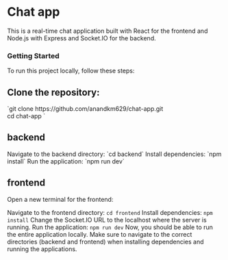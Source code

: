 <h1>Chat app</h1>
This is a real-time chat application built with React for the frontend and Node.js with Express and Socket.IO for the backend.
<h3>Getting Started</h3>
To run this project locally, follow these steps:

<h2>Clone the repository:</h2>
`git clone https://github.com/anandkm629/chat-app.git <br>
cd chat-app `


<h2>backend</h2>
Navigate to the backend directory:
`cd backend`
Install dependencies:
`npm install`
Run the application:
`npm run dev`
<h2>frontend</h2>
Open a new terminal for the frontend:

Navigate to the frontend directory:
`cd frontend`
Install dependencies:
`npm install`
Change the Socket.IO URL to the localhost where the server is running.
Run the application:
`npm run dev`
Now, you should be able to run the entire application locally. Make sure to navigate to the correct directories (backend and frontend) when installing dependencies and running the applications.
